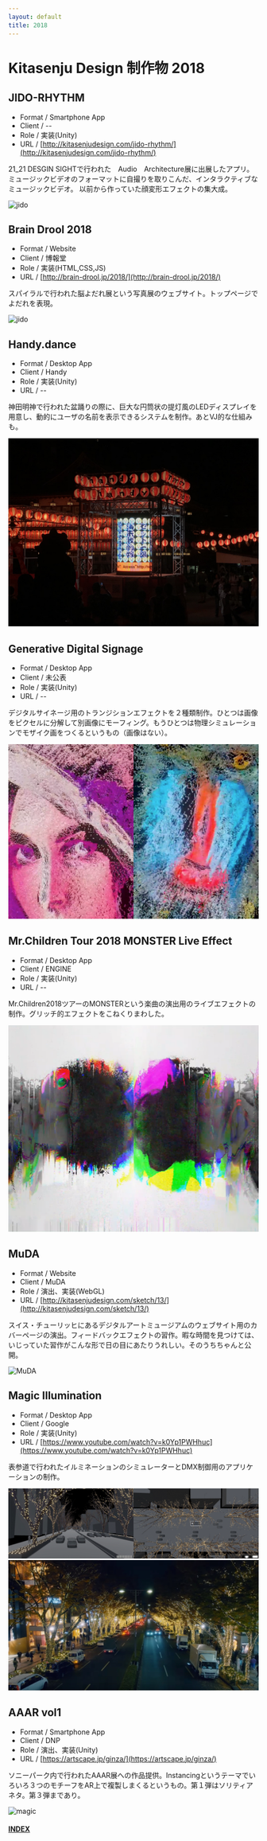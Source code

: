 ```yaml
---
layout: default
title: 2018
---
```


# Kitasenju Design 制作物 2018


## JIDO-RHYTHM

* Format / Smartphone App
* Client / --
* Role / 実装(Unity)
* URL / [http://kitasenjudesign.com/jido-rhythm/](http://kitasenjudesign.com/jido-rhythm/)

21_21 DESGIN SIGHTで行われた　Audio　Architecture展に出展したアプリ。
ミュージックビデオのフォーマットに自撮りを取りこんだ、インタラクティブなミュージックビデオ。
以前から作っていた顔変形エフェクトの集大成。

![jido](https://kitasenjudesign.github.io/img/jidorhythm3.gif)


## Brain Drool 2018

* Format / Website
* Client / 博報堂
* Role / 実装(HTML,CSS,JS)
* URL / [http://brain-drool.jp/2018/](http://brain-drool.jp/2018/)

スパイラルで行われた脳よだれ展という写真展のウェブサイト。トップページでよだれを表現。

![jido](https://kitasenjudesign.github.io/img/braindrool.jpg)


## Handy.dance

* Format / Desktop App
* Client / Handy
* Role / 実装(Unity)
* URL / --

神田明神で行われた盆踊りの際に、巨大な円筒状の提灯風のLEDディスプレイを用意し、動的にユーザの名前を表示できるシステムを制作。あとVJ的な仕組みも。

![kanda](./img/handy01.jpg)

## Generative Digital Signage

* Format / Desktop App
* Client / 未公表
* Role / 実装(Unity)
* URL / --

デジタルサイネージ用のトランジションエフェクトを２種類制作。ひとつは画像をピクセルに分解して別画像にモーフィング。もうひとつは物理シミュレーションでモザイク画をつくるというもの（画像はない）。

![children](./img/signage.png)

## Mr.Children Tour 2018 MONSTER Live Effect

* Format / Desktop App
* Client / ENGINE
* Role / 実装(Unity)
* URL / --

Mr.Children2018ツアーのMONSTERという楽曲の演出用のライブエフェクトの制作。グリッチ的エフェクトをこねくりまわした。

![children](./img/MrChildren.png)

## MuDA

* Format / Website
* Client / MuDA
* Role / 演出、実装(WebGL)
* URL / [http://kitasenjudesign.com/sketch/13/](http://kitasenjudesign.com/sketch/13/)

スイス・チューリッヒにあるデジタルアートミュージアムのウェブサイト用のカバーページの演出。フィードバックエフェクトの習作。暇な時間を見つけては、いじっていた習作がこんな形で日の目にあたりうれしい。そのうちちゃんと公開。

![MuDA](https://kitasenjudesign.github.io/img/muda01.png)

## Magic Illumination

* Format / Desktop App
* Client / Google
* Role / 実装(Unity)
* URL / [https://www.youtube.com/watch?v=k0Yp1PWHhuc](https://www.youtube.com/watch?v=k0Yp1PWHhuc)

表参道で行われたイルミネーションのシミュレーターとDMX制御用のアプリケーションの制作。

![magic](./img/pixel.png)
![magic](./img/pixel2.jpg)

## AAAR vol1

* Format / Smartphone App
* Client / DNP
* Role / 演出、実装(Unity)
* URL / [https://artscape.jp/ginza/](https://artscape.jp/ginza/)

ソニーパーク内で行われたAAAR展への作品提供。Instancingというテーマでいろいろ３つのモチーフをAR上で複製しまくるというもの。第１弾はソリティアネタ。第３弾まであり。

![magic](https://kitasenjudesign.github.io/img/solitaire.gif)


#### [INDEX](https://kitasenjudesign.github.io/work/)


